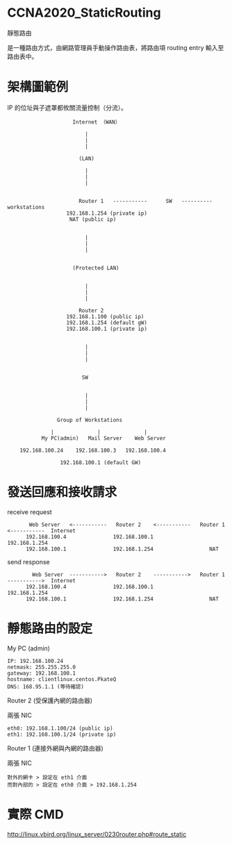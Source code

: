 # CCNA2020_StaticRouting
靜態路由

是一種路由方式，由網路管理員手動操作路由表，將路由項 routing entry 輸入至路由表中。

# 架構圖範例

IP 的位址與子遮罩都攸關流量控制（分流）。



                         Internet （WAN）
                         
                             |
                             |
                             |
                           
                           (LAN)
                           
                             |
                             |
                             |
                           
                             
                           Router 1   -----------      SW   ----------   workstations
                       192.168.1.254 (private ip)
                        NAT (public ip)
                            
                              
                             |
                             |
                             |
                             
                             
                         (Protected LAN)
                           
                             
                             |
                             |
                             |
                             
                           Router 2
                       192.168.1.100 (public ip)
                       192.168.1.254 (default gW)
                       192.168.100.1 (private ip)
                       
                       
                             |
                             |
                             |
                             
                             
                            SW
                       
                            
                             |
                             |
                             |
                             
                    Group of Workstations
                    
                  |              |              |
               My PC(admin)   Mail Server    Web Server
              
        192.168.100.24    192.168.100.3   192.168.100.4             
                             
                     192.168.100.1 (default GW)

# 發送回應和接收請求


receive request

           Web Server   <-----------   Router 2    <-----------   Router 1  <-----------  Internet
          192.168.100.4               192.168.100.1              192.168.1.254
          192.168.100.1               192.168.1.254                  NAT


send response

            Web Server  ----------->   Router 2    ----------->   Router 1  ----------->  Internet
          192.168.100.4               192.168.100.1              192.168.1.254
          192.168.100.1               192.168.1.254                  NAT
           

# 靜態路由的設定


My PC (admin)

    IP: 192.168.100.24
    netmask: 255.255.255.0
    gateway: 192.168.100.1
    hostname: clientlinux.centos.PkateQ
    DNS: 168.95.1.1 (等待確認)
    
    
Router 2 (受保護內網的路由器)
   >
兩張 NIC

    eth0: 192.168.1.100/24 (public ip)
    eth1: 192.168.100.1/24 (private ip)


Router 1 (連接外網與內網的路由器)
   >
兩張 NIC

    對外的網卡 > 設定在 eth1 介面
    而對內部的 > 設定在 eth0 介面 > 192.168.1.254 


# 實際 CMD

http://linux.vbird.org/linux_server/0230router.php#route_static
